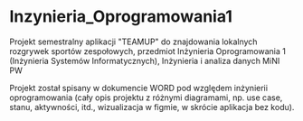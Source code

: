 # Inzynieria_Oprogramowania1
Projekt semestralny aplikacji "TEAMUP" do znajdowania lokalnych rozgrywek sportów zespołowych, przedmiot Inżynieria Oprogramowania 1 (Inżynieria Systemów Informatycznych), Inżynieria i analiza danych MiNI PW


Projekt został spisany w dokumencie WORD pod względem inżynierii oprogramowania (cały opis projektu z różnymi diagramami, np. use case, stanu, aktywności, itd., wizualizacja w figmie, w skrócie aplikacja bez kodu).
